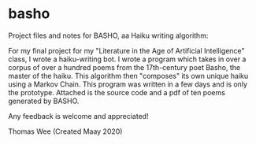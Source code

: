 # basho
Project files and notes for BASHO, aa Haiku writing algorithm:


For my final project for my "Literature in the Age of Artificial Intelligence" class, I wrote a haiku-writing bot. I wrote a program which takes in over a corpus of over a hundred poems from the 17th-century poet Basho, the master of the haiku. This algorithm then "composes" its own unique haiku using a Markov Chain. This program was written in a few days and is only the prototype. Attached is the source code and a pdf of ten poems generated by BASHO.

Any feedback is welcome and appreciated!


Thomas Wee
(Created Maay 2020)

